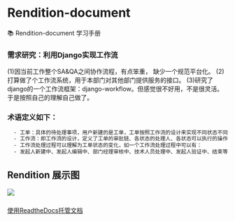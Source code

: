 # Rendition-document
:books: Rendition-document 学习手册


### 需求研究：利用Django实现工作流

(1)因当前工作整个SA&QA之间协作流程，有点笨重， 缺少一个规范平台化。
(2)打算做了个工作流系统，用于本部门对其他部门提供服务的接口。
(3)研究了django的一个工作流框架：django-workflow。但感觉很不好用，不是很灵活。于是按照自己的理解自己做了。

### 术语定义如下：

```bash
  - 工单：具体的待处理事项，用户新建的是工单，工单按照工作流的设计来实现不同状态不同处理人之间的流转。
  - 工作流：即工作流的设计，定义了工单的审批链、各状态的处理人、各状态可以执行的操作（提交、保存，处理完成，退回，关闭等等）、每个状态下显示哪些字段、哪些字段可以在哪些编辑。
  - 工作流处理过程可以理解为工单状态的变化，如一个工作流处理过程中可以有：
  - 发起人新建中、发起人编辑中、部门经理审核中、技术人员处理中、发起人验证中、结束等状态，每个状态对应相应的处理人（如部门经理审核中这个状态下只有部门经理才可以处理该工单）。如用户在新建工单的时候处于“发起人新建中”，（用户）提交后工单处于“部门经理审核中”， 部门经理（即“部门经理审核中”状态的处理人）审批通过后，工单的状态变更为“技术人员处理中”。
```

## Rendition 展示图

![](http://image-file.chengyangyang.com/Rendition-logo.png)

###
[使用ReadtheDocs托管文档](ddd)
